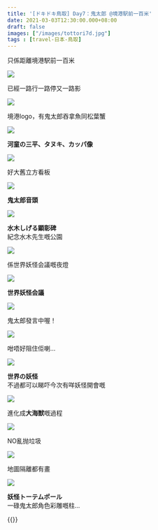 ```yaml
---
title: '[ドキドキ鳥取] Day7：鬼太郎 @境港駅前一百米'
date: 2021-03-03T12:30:00.000+08:00
draft: false
images: ["/images/tottori7d.jpg"]
tags : [travel-日本-鳥取]
---
```


只係距離境港駅前一百米 

![](/images/tottori7d.jpg)

已經一路行一路停又一路影  

![](/images/tottori7d1.jpg)

境港logo，有鬼太郎吞拿魚同松葉蟹  

![](/images/tottori7d2.jpg)

**河童の三平、タヌキ、カッパ像**  

![](/images/tottori7d3.jpg)

好大舊立方看板  

![](/images/tottori7d4.jpg)

**鬼太郎音頭**  

![](/images/tottori7d5.jpg)

**水木しげる顕彰碑**  
紀念水木先生嘅公園  

![](/images/tottori7d6.jpg)

係世界妖怪会議嘅夜燈

![](/images/tottori7d7.jpg)

**世界妖怪会議**  

![](/images/tottori7d8.jpg)

鬼太郎發言中喔！  

![](/images/tottori7d9.jpg)

咁唔好阻住佢喇... 

![](/images/tottori7d10.jpg)

**世界の妖怪**  
不過都可以睇吓今次有咩妖怪開會嘅  

![](/images/tottori7d11.jpg)

進化成**大海獣**嘅過程  

![](/images/tottori7d12.jpg)

NO亂抛垃圾  

![](/images/tottori7d13.jpg)

地圖隔離都有畫

![](/images/tottori7d14.jpg)

**妖怪トーテムポール**  
一碌鬼太郎角色彩雕嘅柱...  
 

  
{{<tottori>}}  

